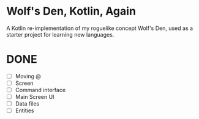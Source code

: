 # Wolf's Den, Kotlin, Again
A Kotlin re-implementation of my roguelike concept Wolf's Den, used as
a starter project for learning new languages.

# DONE
* [ ] Moving @
* [ ] Screen
* [ ] Command interface
* [ ] Main Screen UI
* [ ] Data files
* [ ] Entities
